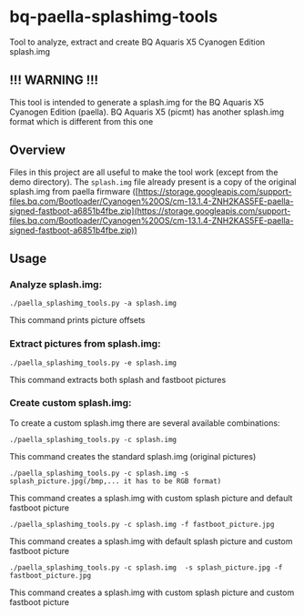 # bq-paella-splashimg-tools
Tool to analyze, extract and create BQ Aquaris X5 Cyanogen Edition splash.img

## !!! WARNING !!!
This tool is intended to generate a splash.img for the BQ Aquaris X5 Cyanogen Edition (paella). BQ Aquaris X5 (picmt) has another splash.img format which is different from this one

## Overview
Files in this project are all useful to make the tool work (except from the demo directory). The `splash.img` file already present is a copy of the original splash.img from paella firmware ([https://storage.googleapis.com/support-files.bq.com/Bootloader/Cyanogen%20OS/cm-13.1.4-ZNH2KAS5FE-paella-signed-fastboot-a6851b4fbe.zip](https://storage.googleapis.com/support-files.bq.com/Bootloader/Cyanogen%20OS/cm-13.1.4-ZNH2KAS5FE-paella-signed-fastboot-a6851b4fbe.zip))

## Usage

### Analyze splash.img:
```
./paella_splashimg_tools.py -a splash.img
```
This command prints picture offsets

### Extract pictures from splash.img:
```
./paella_splashimg_tools.py -e splash.img
```
This command extracts both splash and fastboot pictures

### Create custom splash.img:
To create a custom splash.img there are several available combinations:
```
./paella_splashimg_tools.py -c splash.img
```
This command creates the standard splash.img (original pictures)
```
./paella_splashimg_tools.py -c splash.img -s splash_picture.jpg(/bmp,... it has to be RGB format)
```
This command creates a splash.img with custom splash picture and default fastboot picture
```
./paella_splashimg_tools.py -c splash.img -f fastboot_picture.jpg
```
This command creates a splash.img with default splash picture and custom fastboot picture
```
./paella_splashimg_tools.py -c splash.img  -s splash_picture.jpg -f fastboot_picture.jpg
```
This command creates a splash.img with custom splash picture and custom fastboot picture
